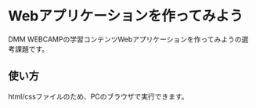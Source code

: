 # Webアプリケーションを作ってみよう
DMM WEBCAMPの学習コンテンツWebアプリケーションを作ってみようの選考課題です。
## 使い方
html/cssファイルのため、PCのブラウザで実行できます。

